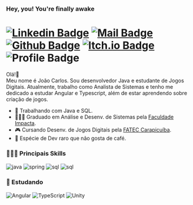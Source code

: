 ### Hey, you! You're finally awake

<!--
![Linkedin Badge](https://img.shields.io/badge/-LinkedIn-0077B5?style=flat&logo=Linkedin&logoColor=white&link=https://www.linkedin.com/in/scjoao/)
![Mail Badge](https://img.shields.io/badge/-Mail-483D8B?style=flat&logo=microsoft-outlook&logoColor=white)
![Github Badge](https://img.shields.io/badge/-Github-242A2D?style=flat&logo=Github&logoColor=white&link=https://github.com/scjoao/)
![Itch.io Badge](https://img.shields.io/badge/-Itch.io-FA5C5C?style=flat&logo=itchdotio&logoColor=white&link=https://gamingclasshero.itch.io)
![Profile Badge](https://komarev.com/ghpvc/?username=scjoao&color=red)
-->

# [![Linkedin Badge](https://img.shields.io/badge/-LinkedIn-0077B5?style=flat&logo=Linkedin&logoColor=white)](https://www.linkedin.com/in/scjoao/) [![Mail Badge](https://img.shields.io/badge/-Mail-483D8B?style=flat&logo=microsoft-outlook&logoColor=white)](mailto:joao.carlos_25@hotmail.com) [![Github Badge](https://img.shields.io/badge/-Github-242A2D?style=flat&logo=Github&logoColor=white)](https://github.com/scjoao/) [![Itch.io Badge](https://img.shields.io/badge/-Itch.io-FA5C5C?style=flat&logo=itchdotio&logoColor=white)](https://gamingclasshero.itch.io) ![Profile Badge](https://komarev.com/ghpvc/?username=scjoao&color=red)

<!-- 
<img align="right" alt="Developer vector created by storyset - www.freepik.com" height="380" src="https://github.com/scjoao/scjoao/assets/29282307/b86dc0ee-a1bc-42e0-a2eb-516c81bd172e"> 

<img align="right" alt="Developer vector created by storyset - www.freepik.com" height="300" src="https://github.com/scjoao/scjoao/assets/29282307/2b93dac2-b22e-4cf8-887a-8d4cb9578c7e">
-->

<!--
[![Linkedin Badge](https://img.shields.io/badge/-LinkedIn-%230077B5?style=for-the-badge&logo=linkedin&logoColor=white)](https://www.linkedin.com/in/scjoao/)
[![Mail Badge](https://img.shields.io/badge/Mail-483D8B?style=for-the-badge&logo=microsoft-outlook&logoColor=white)](mailto:joao.carlos_25@hotmail.com)
[![Github Badge](https://img.shields.io/badge/GitHub-557C94?style=for-the-badge&logo=github&logoColor=white)](https://github.com/scjoao/)
[![Itch.io Badge](https://img.shields.io/badge/Itch.io-FA5C5C?style=for-the-badge&logo=itchdotio&logoColor=white)](https://gamingclasshero.itch.io)
-->

<!--
# [![Linkedin Badge](https://img.shields.io/badge/-LinkedIn-%230077B5?style=for-the-badge&logo=linkedin&logoColor=white)](https://www.linkedin.com/in/scjoao/) [![Mail Badge](https://img.shields.io/badge/Mail-483D8B?style=for-the-badge&logo=microsoft-outlook&logoColor=white)](mailto:joao.carlos_25@hotmail.com) [![Github Badge](https://img.shields.io/badge/GitHub-557C94?style=for-the-badge&logo=github&logoColor=white)](https://github.com/scjoao/) [![Itch.io Badge](https://img.shields.io/badge/Itch.io-FA5C5C?style=for-the-badge&logo=itchdotio&logoColor=white)](https://gamingclasshero.itch.io)
-->

<p align="left">
  Olá!👋</br>
  Meu nome é João Carlos. Sou desenvolvedor Java e estudante de Jogos Digitais. Atualmente, trabalho como Analista de Sistemas e tenho me dedicado a estudar    Angular e Typescript, além de estar aprendendo sobre criação de jogos.
  
  - 🔭 Trabalhando com Java e SQL.
  - 👨🏽‍💻 Graduado em Análise e Desenv. de Sistemas pela [Faculdade Impacta](https://www.impacta.edu.br).
  - 🎮 Cursando Desenv. de Jogos Digitais pela [FATEC Carapicuíba](http://www.fateccarapicuiba.edu.br).
  - 🤔 Espécie de Dev raro que não gosta de café.
</p>

### 👨🏻‍💻 Principais Skills ###
<div style="display: inline_block">
  <img align="center" alt="java" src="https://img.shields.io/badge/Java-DC322F?style=for-the-badge&logo=buy-me-a-coffee&logoColor=white">
  <img align="center" alt="spring" src="https://img.shields.io/badge/Spring-6DB33F?style=for-the-badge&logo=spring&logoColor=white">
  <img align="center" alt="sql" src="https://img.shields.io/badge/MySQL-316192?style=for-the-badge&logo=mysql&logoColor=white">
  <img align="center" alt="sql" src="https://img.shields.io/badge/GIT-E44C30?style=for-the-badge&logo=git&logoColor=white">
</div>

### 🌱 Estudando ###
<div style="display: inline_block">
  <img align="center" alt="Angular" src="https://img.shields.io/badge/Angular-DD0031?style=for-the-badge&logo=angular&logoColor=white">
  <img align="center" alt="TypeScript" src="https://img.shields.io/badge/TypeScript-007ACC?style=for-the-badge&logo=typescript&logoColor=white">
  <!-- <img align="center" alt="C#" src="https://img.shields.io/badge/C%23-5C2D91?style=for-the-badge&logo=c-sharp&logoColor=white"> -->
  <img align="center" alt="Unity" src="https://img.shields.io/badge/Unity-100000?style=for-the-badge&logo=unity&logoColor=white">
</div>

<!--
### 📈 Atividade ###
[![Ashutosh's github activity graph](https://github-readme-activity-graph.vercel.app/graph?username=scjoao&bg_color=161b22&color=4c7b9e&line=5a2a57&point=ffffff&area=true&hide_border=true)](https://github.com/ashutosh00710/github-readme-activity-graph)
-->
